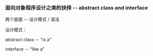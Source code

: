 ### 面向对象程序设计之类的抉择 -- abstract class and interface

两个层面 -- 设计模式 / 语法



设计模式：

abstract class -- "is a" 

interface -- “like a”



